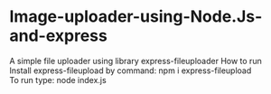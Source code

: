# Image-uploader-using-Node.Js-and-express
A simple file uploader using library express-fileuploader
How to run<br>
Install express-fileupload by command: npm i express-fileupload<br>
To run type: node index.js
